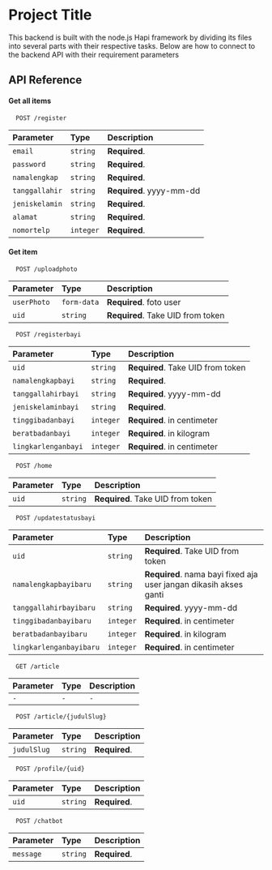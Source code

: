 
# Project Title

This backend is built with the node.js Hapi framework by dividing its files into several parts with their respective tasks.
Below are how to connect to the backend API with their requirement parameters

## API Reference

#### Get all items

```http
  POST /register
```

| Parameter | Type     | Description                |
| :-------- | :------- | :------------------------- |
| `email` | `string` | **Required**.  |
| `password` | `string` | **Required**.  |
| `namalengkap` | `string` | **Required**.  |
| `tanggallahir` | `string` | **Required**. yyyy-mm-dd |
| `jeniskelamin` | `string` | **Required**.  |
| `alamat` | `string` | **Required**.  |
| `nomortelp` | `integer` | **Required**. |

#### Get item

```http
  POST /uploadphoto
```

| Parameter | Type     | Description                       |
| :-------- | :------- | :-------------------------------- |
| `userPhoto`      | `form-data` | **Required**. foto user |
| `uid` | `string` | **Required**. Take UID from token |

```http
  POST /registerbayi
```

| Parameter | Type     | Description                       |
| :-------- | :------- | :-------------------------------- |
| `uid` | `string` | **Required**. Take UID from token |
| `namalengkapbayi`      | `string` | **Required**. |
| `tanggallahirbayi`      | `string` | **Required**. yyyy-mm-dd |
| `jeniskelaminbayi`      | `string` | **Required**. |
| `tinggibadanbayi`      | `integer` | **Required**. in centimeter |
| `beratbadanbayi`      | `integer` | **Required**. in kilogram |
| `lingkarlenganbayi`      | `integer` | **Required**. in centimeter |

```http
  POST /home
```

| Parameter | Type     | Description                       |
| :-------- | :------- | :-------------------------------- |
| `uid` | `string` | **Required**. Take UID from token |

```http
  POST /updatestatusbayi
```

| Parameter | Type     | Description                       |
| :-------- | :------- | :-------------------------------- |
| `uid` | `string` | **Required**. Take UID from token |
| `namalengkapbayibaru`      | `string` | **Required**. nama bayi fixed aja user jangan dikasih akses ganti |
| `tanggallahirbayibaru`      | `string` | **Required**. yyyy-mm-dd |
| `tinggibadanbayibaru`      | `integer` | **Required**. in centimeter |
| `beratbadanbayibaru`      | `integer` | **Required**. in kilogram |
| `lingkarlenganbayibaru`      | `integer` | **Required**. in centimeter |


```http
  GET /article
```

| Parameter | Type     | Description                       |
| :-------- | :------- | :-------------------------------- |
| `-` | `-` |  `-`|

```http
  POST /article/{judulSlug}
```

| Parameter | Type     | Description                       |
| :-------- | :------- | :-------------------------------- |
| `judulSlug` | `string` | **Required**. |

```http
  POST /profile/{uid}
```

| Parameter | Type     | Description                       |
| :-------- | :------- | :-------------------------------- |
| `uid` | `string` | **Required**.  |

```http
  POST /chatbot
```

| Parameter | Type     | Description                       |
| :-------- | :------- | :-------------------------------- |
| `message` | `string` | **Required**.  |